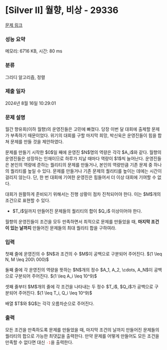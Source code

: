# [Silver II] 월향, 비상 - 29336 

[문제 링크](https://www.acmicpc.net/problem/29336) 

### 성능 요약

메모리: 6716 KB, 시간: 80 ms

### 분류

그리디 알고리즘, 정렬

### 제출 일자

2024년 8월 16일 10:29:01

### 문제 설명

<p>월간 향유회(이하 월향)의 운영진들은 고민에 빠졌다. 당장 이번 달 대회에 출제할 문제가 부족하기 때문이었다. 위기의 대회를 구할 마지막 희망, 박신욱은 운영진들이 힘을 합쳐 문제를 만들 것을 제안하였다.</p>

<p>문제를 만들기 시작한 $0$일 째에 운영진 $N$명의 역량은 각각 $A_i$와 같다. 월향의 운영진들은 성장하는 인재이므로 하루가 지날 때마다 역량이 $1$씩 늘어난다. 운영진들은 본인의 역량에 준하는 퀄리티의 문제를 만들거나, 본인의 역량만큼 기존 문제 중 하나의 퀄리티를 높일 수 있다. 문제를 만들거나 기존 문제의 퀄리티를 높이는 데에는 시간이 걸리지 않는다. 단, 한 번 대회에 기여한 운영진은 힘들어서 더 이상 대회에 기여할 수 없다.</p>

<p>대회가 원활하게 준비되기 위해서는 진행 상황이 점차 진척되어야 한다. 이는 $M$개의 조건으로 표현할 수 있다.</p>

<ul>
	<li>$T_i$일까지 만들어진 문제들의 퀄리티의 합이 $Q_i$ 이상이어야 한다.</li>
</ul>

<p>월향의 운영진들이 조건을 모두 만족하면서 최적으로 문제를 만들었을 때, <strong>마지막 조건이 있는 날까지</strong> 만들어진 문제들의 최대 퀄리티 합을 구하여라.</p>

### 입력 

 <p>첫째 줄에 운영진의 수 $N$과 조건의 수 $M$이 공백으로 구분되어 주어진다. $(1 \leq N, M \leq 200\ 000)$</p>

<p>둘째 줄에 각 운영진의 역량을 뜻하는 $N$개의 정수 $A_1, A_2, \cdots, A_N$이 공백으로 구분되어 주어진다. $(1 \leq A_i \leq 10^9)$</p>

<p>셋째 줄부터 $M$개의 줄에 각 조건을 나타내는 두 정수 $T_i$, $Q_i$가 공백으로 구분되어 주어진다. $(1 \leq T_i, Q_i \leq 10^9)$</p>

<p>배열 $T$와 $Q$는 각각 오름차순으로 주어진다.</p>

### 출력 

 <p>모든 조건을 만족하도록 문제를 만들었을 때, 마지막 조건의 날까지 만들어진 문제들의 퀄리티의 합으로 가능한 최댓값을 출력한다. 만약 문제를 어떻게 만들어도 모든 조건을 만족할 수 없다면 대신 <code><span style="color:#e74c3c;">-1</span></code>을 출력한다.</p>

